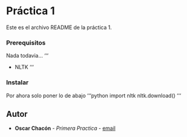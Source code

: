 # Práctica 1
Este es el archivo README de la práctica 1.

### Prerequisitos
Nada todavia...
‘‘‘
* NLTK
‘‘‘

### Instalar
Por ahora solo poner lo de abajo
‘‘‘python
import nltk
nltk.download()
‘‘‘

## Autor
* **Oscar Chacón** - *Primera Practica* - [email](oscar.apple10@gmail.com)